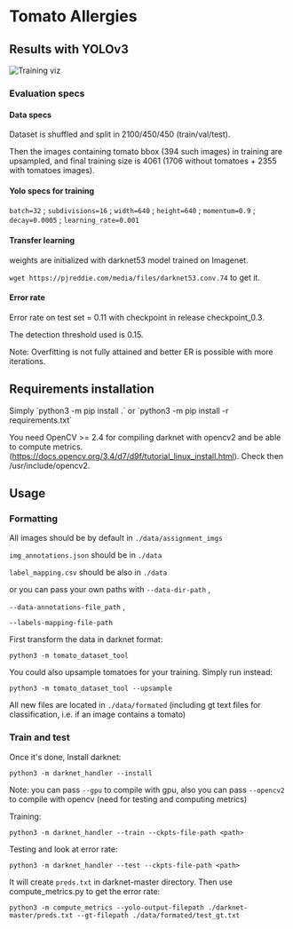<h1>Tomato Allergies</h1>

<h2>Results with YOLOv3</h2>

![Training viz](https://i.ibb.co/0jD3T31/chart.png)

<h3>Evaluation specs</h3>

<h4>Data specs</h4>

Dataset is shuffled and split in 2100/450/450 (train/val/test).

Then the images containing tomato bbox (394 such images) in training are upsampled, 
and final training size is 4061 (1706 without tomatoes + 2355 with tomatoes images).

<h4>Yolo specs for training</h4>

`batch=32` ; `subdivisions=16` ; `width=640` ; `height=640` ; `momentum=0.9` ; `decay=0.0005` ; 
`learning_rate=0.001` 

<h4>Transfer learning</h4>
weights are initialized with darknet53 model trained on Imagenet. 

`wget https://pjreddie.com/media/files/darknet53.conv.74` to get it.

<h4>Error rate</h4>
Error rate on test set = 0.11 with checkpoint in release checkpoint_0.3. 

The detection threshold used is 0.15. 

Note: Overfitting is not fully attained and better ER is possible with more iterations.

<h2>Requirements installation</h2>
Simply `python3 -m pip install .` or `python3 -m pip install -r requirements.txt`

You need OpenCV >= 2.4 for compiling darknet with opencv2 and be able to compute metrics. 
(https://docs.opencv.org/3.4/d7/d9f/tutorial_linux_install.html). Check then /usr/include/opencv2.

<h2>Usage</h2>

<h3>Formatting</h3>

All images should be by default in `./data/assignment_imgs` 

`img_annotations.json` should be in `./data`

`label_mapping.csv` should be also in `./data`

or you can pass your own paths with `--data-dir-path` , 

`--data-annotations-file_path` , 

`--labels-mapping-file-path`

First transform the data in darknet format:

`python3 -m tomato_dataset_tool`

You could also upsample tomatoes for your training. Simply run instead: 

`python3 -m tomato_dataset_tool --upsample`

All new files are located in `./data/formated` (including gt text files for classification, i.e. if an image contains 
a tomato)

<h3>Train and test</h3>

Once it's done,
Install darknet: 

`python3 -m darknet_handler --install`

Note: you can pass `--gpu` to compile with gpu,
also you can pass `--opencv2` to compile with opencv (need for testing and computing metrics)

Training: 

`python3 -m darknet_handler --train --ckpts-file-path <path>`

Testing and look at error rate:

`python3 -m darknet_handler --test --ckpts-file-path <path>`

It will create `preds.txt` in darknet-master directory. Then use compute_metrics.py to get the error rate:

`python3 -m compute_metrics --yolo-output-filepath ./darknet-master/preds.txt --gt-filepath ./data/formated/test_gt.txt`




 